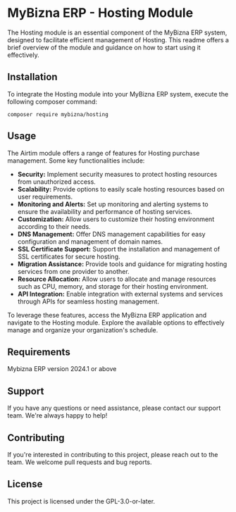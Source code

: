 # MyBizna ERP - Hosting Module

The Hosting module is an essential component of the MyBizna ERP system, designed to facilitate efficient management of Hosting. This readme offers a brief overview of the module and guidance on how to start using it effectively.

## Installation 
To integrate the Hosting module into your MyBizna ERP system, execute the following composer command:

```
composer require mybizna/hosting
```

## Usage
The Airtim module offers a range of features for Hosting purchase management. Some key functionalities include:

- **Security:** Implement security measures to protect hosting resources from unauthorized access.
- **Scalability:** Provide options to easily scale hosting resources based on user requirements.
- **Monitoring and Alerts:** Set up monitoring and alerting systems to ensure the availability and performance of hosting services.
- **Customization:** Allow users to customize their hosting environment according to their needs.
- **DNS Management:** Offer DNS management capabilities for easy configuration and management of domain names.
- **SSL Certificate Support:** Support the installation and management of SSL certificates for secure hosting.
- **Migration Assistance:** Provide tools and guidance for migrating hosting services from one provider to another.
- **Resource Allocation:** Allow users to allocate and manage resources such as CPU, memory, and storage for their hosting environment.
- **API Integration:** Enable integration with external systems and services through APIs for seamless hosting management.

To leverage these features, access the MyBizna ERP application and navigate to the Hosting module. Explore the available options to effectively manage and organize your organization's schedule.

## Requirements
Mybizna ERP version 2024.1 or above

## Support
If you have any questions or need assistance, please contact our support team. We're always happy to help!

## Contributing
If you're interested in contributing to this project, please reach out to the team. We welcome pull requests and bug reports.

## License
This project is licensed under the GPL-3.0-or-later.
